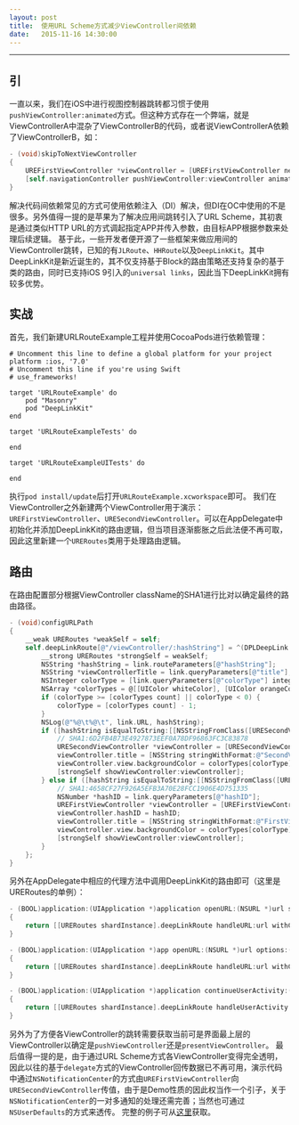 ```yaml
---
layout: post
title:  使用URL Scheme方式减少ViewController间依赖
date:   2015-11-16 14:30:00
---
```


------
## 引
一直以来，我们在iOS中进行视图控制器跳转都习惯于使用`pushViewController:animated`方式。但这种方式存在一个弊端，就是ViewControllerA中混杂了ViewControllerB的代码，或者说ViewControllerA依赖了ViewControllerB，如：

```Objective-C
- (void)skipToNextViewController
{
    UREFirstViewController *viewController = [UREFirstViewController new];
    [self.navigationController pushViewController:viewController animated:YES];
}
```

解决代码间依赖常见的方式可使用依赖注入（DI）解决，但DI在OC中使用的不是很多。另外值得一提的是苹果为了解决应用间跳转引入了URL Scheme，其初衷是通过类似HTTP URL的方式调起指定APP并传入参数，由目标APP根据参数来处理后续逻辑。
基于此，一些开发者便开源了一些框架来做应用间的ViewController跳转，已知的有`JLRoute`、`HHRoute`以及`DeepLinkKit`。其中DeepLinkKit是新近诞生的，其不仅支持基于Block的路由策略还支持复杂的基于类的路由，同时已支持iOS 9引入的`universal links`，因此当下DeepLinkKit拥有较多优势。
## 实战
首先，我们新建URLRouteExample工程并使用CocoaPods进行依赖管理：

```
# Uncomment this line to define a global platform for your project
platform :ios, '7.0'
# Uncomment this line if you're using Swift
# use_frameworks!

target 'URLRouteExample' do
	pod "Masonry"
	pod "DeepLinkKit"
end

target 'URLRouteExampleTests' do

end

target 'URLRouteExampleUITests' do

end
```

执行`pod install/update`后打开`URLRouteExample.xcworkspace`即可。
我们在ViewController之外新建两个ViewController用于演示：`UREFirstViewController`、`URESecondViewController`。可以在AppDelegate中初始化并添加DeepLinkKit的路由逻辑，但当项目逐渐膨胀之后此法便不再可取，因此这里新建一个`URERoutes`类用于处理路由逻辑。
## 路由
在路由配置部分根据ViewController className的SHA1进行比对以确定最终的路由路径。

```Objective-C
- (void)configURLPath
{
    __weak URERoutes *weakSelf = self;
    self.deepLinkRoute[@"/viewController/:hashString"] = ^(DPLDeepLink *link) {
        __strong URERoutes *strongSelf = weakSelf;
        NSString *hashString = link.routeParameters[@"hashString"];
        NSString *viewControllerTitle = link.queryParameters[@"title"];
        NSInteger colorType = [link.queryParameters[@"colorType"] integerValue];
        NSArray *colorTypes = @[[UIColor whiteColor], [UIColor orangeColor], [UIColor redColor], [UIColor greenColor]];
        if (colorType >= [colorTypes count] || colorType < 0) {
            colorType = [colorTypes count] - 1;
        }
        NSLog(@"%@\t%@\t", link.URL, hashString);
        if ([hashString isEqualToString:[[NSStringFromClass([URESecondViewController class]) SHA1] uppercaseString]]){
            // SHA1:6D2FB4B73E4927873EEF0A78DF96863FC3C83878
            URESecondViewController *viewController = [URESecondViewController new];
            viewController.title = [NSString stringWithFormat:@"SecondViewController-%@", viewControllerTitle];
            viewController.view.backgroundColor = colorTypes[colorType];
            [strongSelf showViewController:viewController];
        } else if ([hashString isEqualToString:[[NSStringFromClass([UREFirstViewController class]) SHA1] uppercaseString]]) {
            // SHA1:4658CF27F926A5EFB3A70E28FCC1906E4D751335
            NSNumber *hashID = link.queryParameters[@"hashID"];
            UREFirstViewController *viewController = [UREFirstViewController new];
            viewController.hashID = hashID;
            viewController.title = [NSString stringWithFormat:@"FirstViewController-%@", viewControllerTitle];
            viewController.view.backgroundColor = colorTypes[colorType];
            [strongSelf showViewController:viewController];
        }
    };
}
```

另外在AppDelegate中相应的代理方法中调用DeepLinkKit的路由即可（这里是URERoutes的单例）：

```Objective-C
- (BOOL)application:(UIApplication *)application openURL:(NSURL *)url sourceApplication:(NSString *)sourceApplication annotation:(id)annotation
{
    return [[URERoutes shardInstance].deepLinkRoute handleURL:url withCompletion:NULL];
}

- (BOOL)application:(UIApplication *)app openURL:(NSURL *)url options:(NSDictionary*)options
{
    return [[URERoutes shardInstance].deepLinkRoute handleURL:url withCompletion:NULL];
}

- (BOOL)application:(UIApplication *)application continueUserActivity:(NSUserActivity *)userActivity restorationHandler:(void (^)(NSArray * _Nullable))restorationHandler
{
    return [[URERoutes shardInstance].deepLinkRoute handleUserActivity:userActivity withCompletion:NULL];
}
```

另外为了方便各ViewController的跳转需要获取当前可是界面最上层的ViewController以确定是```pushViewController```还是```presentViewController```。
最后值得一提的是，由于通过URL Scheme方式各ViewController变得完全透明，因此以往的基于`delegate`方式的ViewController回传数据已不再可用，演示代码中通过`NSNotificationCenter`的方式由`UREFirstViewController`向`URESecondViewController`传值，由于是Demo性质的因此权当作一个引子，关于`NSNotificationCenter`的一对多通知的处理还需完善；当然也可通过`NSUserDefaults`的方式来透传。
完整的例子可从[这里](https://github.com/LuoLee/URLRouteExample)获取。
